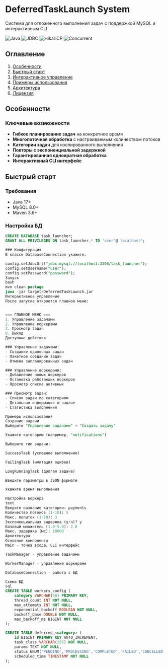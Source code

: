 # DeferredTaskLaunch System

Система для отложенного выполнения задач с поддержкой MySQL и интерактивным CLI

![Java](https://img.shields.io/badge/Java-17%2B-blue)
![JDBC](https://img.shields.io/badge/JDBC-MySQL-blue)
![HikariCP](https://img.shields.io/badge/Connection%20Pool-HikariCP-brightgreen)
![Concurrent](https://img.shields.io/badge/Concurrent-Multi--threaded-orange)

## Оглавление
1. [Особенности](#особенности)
2. [Быстрый старт](#быстрый-старт)
3. [Интерактивное управление](#интерактивное-управление)
4. [Примеры использования](#примеры-использования)
5. [Архитектура](#архитектура)
6. [Лицензия](#лицензия)

## Особенности

### Ключевые возможности
- **Гибкое планирование задач** на конкретное время
- **Многопоточная обработка** с настраиваемым количеством потоков
- **Категории задач** для изолированного выполнения
- **Повторы с экспоненциальной задержкой**
- **Гарантированная однократная обработка**
- **Интерактивный CLI интерфейс**

## Быстрый старт

### Требования
- Java 17+
- MySQL 8.0+
- Maven 3.6+

### Настройка БД
```sql
CREATE DATABASE task_launcher;
GRANT ALL PRIVILEGES ON task_launcher.* TO 'user'@'localhost';

### Конфигурация
В классе DatabaseConnection укажите:

config.setJdbcUrl("jdbc:mysql://localhost:3306/task_launcher");
config.setUsername("user");
config.setPassword("password");
Запуск
bash
mvn clean package
java -jar target/DeferredTaskLaunch.jar
Интерактивное управление
После запуска откроется главное меню:


=== ГЛАВНОЕ МЕНЮ ===
1. Управление задачами
2. Управление воркерами
3. Просмотр задач
0. Выход
Доступные действия

### Управление задачами:
- Создание одиночных задач
- Пакетное создание задач
- Отмена запланированных задач

### Управление воркерами:
- Добавление новых воркеров
- Остановка работающих воркеров
- Просмотр списка активных

### Просмотр задач:
- Список задач по категориям
- Детальная информация о задаче
- Статистика выполнения

Примеры использования
Создание задачи
Выберите "Управление задачами" → "Создать задачу"

Укажите категорию (например, "notifications")

Выберите тип задачи:

SuccessTask (успешное выполнение)

FailingTask (имитация ошибки)

LongRunningTask (долгая задача)

Введите параметры в JSON формате

Укажите время выполнения

Настройка воркера
text
Введите название категории: payments
Количество потоков (1-10): 5
Макс. попыток (1-10): 3
Экспоненциальная задержка (y/n)? y
Базовый множитель (1.0-5.0): 2.0
Макс. задержка (мс): 10000
Архитектура
Основные компоненты
Main - точка входа, CLI интерфейс

TaskManager - управление задачами

WorkerManager - управление воркерами

DatabaseConnection - работа с БД

Схема БД
sql
CREATE TABLE workers_config (
    category VARCHAR(50) PRIMARY KEY,
    thread_count INT NOT NULL,
    max_attempts INT NOT NULL,
    exponential_backoff BOOLEAN NOT NULL,
    backoff_base DOUBLE NOT NULL,
    max_backoff_ms BIGINT NOT NULL
);

CREATE TABLE deferred_<category> (
    id BIGINT PRIMARY KEY AUTO_INCREMENT,
    task_class VARCHAR(255) NOT NULL,
    params TEXT NOT NULL,
    status ENUM('PENDING','PROCESSING','COMPLETED','FAILED','CANCELLED'),
    scheduled_time TIMESTAMP NOT NULL
);
